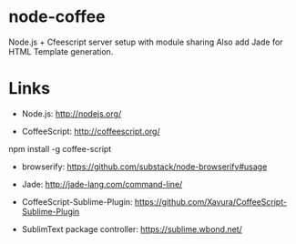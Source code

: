 node-coffee
===========

Node.js + Cfeescript server setup with module sharing 
Also add Jade for HTML Template generation.

Links
=====

- Node.js:
http://nodejs.org/

- CoffeeScript:
http://coffeescript.org/

npm install -g coffee-script

- browserify:
https://github.com/substack/node-browserify#usage

- Jade:
http://jade-lang.com/command-line/

- CoffeeScript-Sublime-Plugin:
https://github.com/Xavura/CoffeeScript-Sublime-Plugin

- SublimText package controller:
https://sublime.wbond.net/

